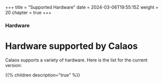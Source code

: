 +++
title = "Supported Hardware"
date = 2024-03-06T19:55:15Z
weight = 20
chapter = true
+++

### Hardware

# Hardware supported by Calaos

Calaos supports a variety of hardware. Here is the list for the current version:

{{% children description="true" %}}
